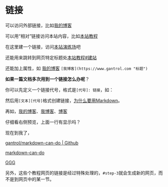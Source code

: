 # 链接

可以访问外部链接，比如[我的博客](https://www.gantrol.com)

可以用“相对”链接访问本站内容，比如[本站教程](/zh/guide/)

在这里建一个链接，访问[本站演练场](/zh/playground/)吧

还能用来跳转到网页特定标题处[本站教程#建站](/zh/guide/#建站)

还能加上属性，如 [我的博客](https://www.gantrol.com "标题")  `[我博客](https://www.gantrol.com "标题")`

**如果一篇文档多次用到一个链接怎么办呢**？

你可以先定义一个链接代号，格式是`[代号]: 链接`，如：

[why]: /zh/guide/why "为何 Markdown？"

然后用`[文本][代号]`格式创建链接，[为什么要用Markdown][why]。

再如，[我的博客][ABC]、[我博客][ABC]、[博客][ABC]

仔细看右侧预览，上面一行有显示吗？

现在到我了，

[gantrol/markdown-can-do | Github][GGG]

[markdown-can-do][GGG]

[GGG][GGG]



另外，这些个教程网页的链接是经过特殊处理的，`#step-3`就会生成新的网页，而不是到网页中的某一节。

[GGG]: https://github.com/gantrol/markdown-can-do
[ABC]: https://www.gantrol.com
